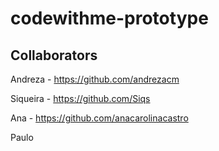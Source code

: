 # codewithme-prototype


## Collaborators

Andreza  - https://github.com/andrezacm

Siqueira - https://github.com/Siqs

Ana      - https://github.com/anacarolinacastro

Paulo
